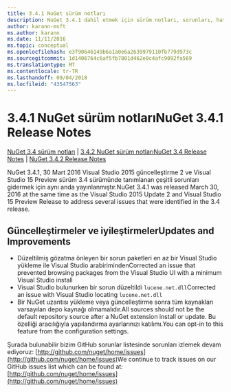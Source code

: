 ```yaml
---
title: 3.4.1 NuGet sürüm notları
description: NuGet 3.4.1 dahil etmek için sürüm notları, sorunları, hata düzeltmeleri, eklenen özellikler ve dcr bilinir.
author: karann-msft
ms.author: karann
ms.date: 11/11/2016
ms.topic: conceptual
ms.openlocfilehash: e3f90646149b6a1a0e6a2639979110fb779d973c
ms.sourcegitcommit: 1d1406764c6af5fb7801d462e0c4afc9092fa569
ms.translationtype: MT
ms.contentlocale: tr-TR
ms.lasthandoff: 09/04/2018
ms.locfileid: "43547563"
---
```

# <a name="nuget-341-release-notes"></a><span data-ttu-id="8f91f-103">3.4.1 NuGet sürüm notları</span><span class="sxs-lookup"><span data-stu-id="8f91f-103">NuGet 3.4.1 Release Notes</span></span>

<span data-ttu-id="8f91f-104">[NuGet 3.4 sürüm notları](../release-notes/nuget-3.4.md) | [3.4.2 NuGet sürüm notları](../release-notes/nuget-3.4.2.md)</span><span class="sxs-lookup"><span data-stu-id="8f91f-104">[NuGet 3.4 Release Notes](../release-notes/nuget-3.4.md) | [NuGet 3.4.2 Release Notes](../release-notes/nuget-3.4.2.md)</span></span>

<span data-ttu-id="8f91f-105">NuGet 3.4.1, 30 Mart 2016 Visual Studio 2015 güncelleştirme 2 ve Visual Studio 15 Preview sürüm 3.4 sürümünde tanımlanan çeşitli sorunları gidermek için aynı anda yayınlanmıştır.</span><span class="sxs-lookup"><span data-stu-id="8f91f-105">NuGet 3.4.1 was released March 30, 2016 at the same time as the Visual Studio 2015 Update 2 and Visual Studio 15 Preview Release to address several issues that were identified in the 3.4 release.</span></span>

## <a name="updates-and-improvements"></a><span data-ttu-id="8f91f-106">Güncelleştirmeler ve iyileştirmeler</span><span class="sxs-lookup"><span data-stu-id="8f91f-106">Updates and Improvements</span></span>

* <span data-ttu-id="8f91f-107">Düzeltilmiş gözatma önleyen bir sorun paketleri en az bir Visual Studio yükleme ile Visual Studio arabiriminden</span><span class="sxs-lookup"><span data-stu-id="8f91f-107">Corrected an issue that prevented browsing packages from the Visual Studio UI with a minimum Visual Studio install</span></span>
* <span data-ttu-id="8f91f-108">Visual Studio bulunurken bir sorun düzeltildi `lucene.net.dll`</span><span class="sxs-lookup"><span data-stu-id="8f91f-108">Corrected an issue with Visual Studio locating `lucene.net.dll`</span></span>
* <span data-ttu-id="8f91f-109">Bir NuGet uzantısı yükleme veya güncelleştirme sonra tüm kaynakları varsayılan depo kaynağı olmamalıdır.</span><span class="sxs-lookup"><span data-stu-id="8f91f-109">All sources should not be the default repository source after a NuGet extension install or update.</span></span>  <span data-ttu-id="8f91f-110">Bu özelliği aracılığıyla yapılandırma ayarlarınızı katılımı.</span><span class="sxs-lookup"><span data-stu-id="8f91f-110">You can opt-in to this feature from the configuration settings.</span></span>

<span data-ttu-id="8f91f-111">Şurada bulunabilir bizim GitHub sorunlar listesinde sorunları izlemek devam ediyoruz: [http://github.com/nuget/home/issues](http://github.com/nuget/home/issues)</span><span class="sxs-lookup"><span data-stu-id="8f91f-111">We continue to track issues on our GitHub issues list which can be found at: [http://github.com/nuget/home/issues](http://github.com/nuget/home/issues)</span></span>